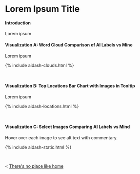 
# Lorem Ipsum Title

#### Introduction

Lorem ipsum


#### Visualization A: Word Cloud Comparison of AI Labels vs Mine

Lorem ipsum

  {% include aidash-clouds.html %}
  
  &nbsp; &nbsp; 
  
  
#### Visualization B: Top Locations Bar Chart with Images in Tooltip

Lorem ipsum

  {% include aidash-locations.html %}
  
  &nbsp; &nbsp; 
  
  
#### Visualization C: Select Images Comparing AI Labels vs Mind

Hover over each image to see alt text with commentary.
  
  {% include aidash-static.html %} 



  &nbsp; &nbsp; &nbsp; &nbsp;
  

< [There's no place like home](./index.md)

